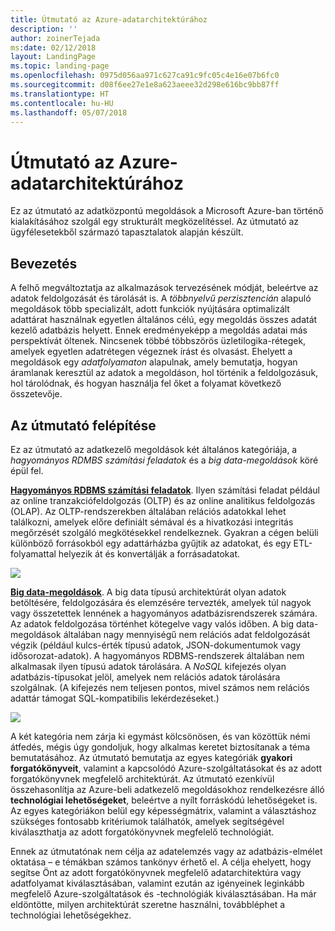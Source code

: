 ```yaml
---
title: Útmutató az Azure-adatarchitektúrához
description: ''
author: zoinerTejada
ms:date: 02/12/2018
layout: LandingPage
ms.topic: landing-page
ms.openlocfilehash: 0975d056aa971c627ca91c9fc05c4e16e07b6fc0
ms.sourcegitcommit: d08f6ee27e1e8a623aeee32d298e616bc9bb87ff
ms.translationtype: HT
ms.contentlocale: hu-HU
ms.lasthandoff: 05/07/2018
---
```

# <a name="azure-data-architecture-guide"></a>Útmutató az Azure-adatarchitektúrához

Ez az útmutató az adatközpontú megoldások a Microsoft Azure-ban történő kialakításához szolgál egy strukturált megközelítéssel. Az útmutató az ügyfélesetekből származó tapasztalatok alapján készült.

## <a name="introduction"></a>Bevezetés

A felhő megváltoztatja az alkalmazások tervezésének módját, beleértve az adatok feldolgozását és tárolását is. A _többnyelvű perzisztencián_ alapuló megoldások több specializált, adott funkciók nyújtására optimalizált adattárat használnak egyetlen általános célú, egy megoldás összes adatát kezelő adatbázis helyett. Ennek eredményeképp a megoldás adatai más perspektívát öltenek. Nincsenek többé többszörös üzletilogika-rétegek, amelyek egyetlen adatrétegen végeznek írást és olvasást. Ehelyett a megoldások egy *adatfolyamaton* alapulnak, amely bemutatja, hogyan áramlanak keresztül az adatok a megoldáson, hol történik a feldolgozásuk, hol tárolódnak, és hogyan használja fel őket a folyamat következő összetevője. 

## <a name="how-this-guide-is-structured"></a>Az útmutató felépítése

Ez az útmutató az adatkezelő megoldások két általános kategóriája, a *hagyományos RDMBS számítási feladatok* és a *big data-megoldások* köré épül fel. 

**[Hagyományos RDBMS számítási feladatok](./relational-data/index.md)**. Ilyen számítási feladat például az online tranzakciófeldolgozás (OLTP) és az online analitikus feldolgozás (OLAP). Az OLTP-rendszerekben általában relációs adatokkal lehet találkozni, amelyek előre definiált sémával és a hivatkozási integritás megőrzését szolgáló megkötésekkel rendelkeznek. Gyakran a cégen belüli különböző forrásokból egy adattárházba gyűjtik az adatokat, és egy ETL-folyamattal helyezik át és konvertálják a forrásadatokat.

![](./images/guide-rdbms.svg)

**[Big data-megoldások](./big-data/index.md)**. A big data típusú architektúrát olyan adatok betöltésére, feldolgozására és elemzésére tervezték, amelyek túl nagyok vagy összetettek lennének a hagyományos adatbázisrendszerek számára. Az adatok feldolgozása történhet kötegelve vagy valós időben. A big data-megoldások általában nagy mennyiségű nem relációs adat feldolgozását végzik (például kulcs-érték típusú adatok, JSON-dokumentumok vagy idősorozat-adatok). A hagyományos RDBMS-rendszerek általában nem alkalmasak ilyen típusú adatok tárolására. A *NoSQL* kifejezés olyan adatbázis-típusokat jelöl, amelyek nem relációs adatok tárolására szolgálnak. (A kifejezés nem teljesen pontos, mivel számos nem relációs adattár támogat SQL-kompatibilis lekérdezéseket.)

![](./images/guide-big-data.svg)

A két kategória nem zárja ki egymást kölcsönösen, és van közöttük némi átfedés, mégis úgy gondoljuk, hogy alkalmas keretet biztosítanak a téma bemutatásához. Az útmutató bemutatja az egyes kategóriák **gyakori forgatókönyveit**, valamint a kapcsolódó Azure-szolgáltatásokat és az adott forgatókönyvnek megfelelő architektúrát. Az útmutató ezenkívül összehasonlítja az Azure-beli adatkezelő megoldásokhoz rendelkezésre álló **technológiai lehetőségeket**, beleértve a nyílt forráskódú lehetőségeket is. Az egyes kategóriákon belül egy képességmátrix, valamint a választáshoz szükséges fontosabb kritériumok találhatók, amelyek segítségével kiválaszthatja az adott forgatókönyvnek megfelelő technológiát. 

Ennek az útmutatónak nem célja az adatelemzés vagy az adatbázis-elmélet oktatása – e témákban számos tankönyv érhető el. A célja ehelyett, hogy segítse Önt az adott forgatókönyvnek megfelelő adatarchitektúra vagy adatfolyamat kiválasztásában, valamint ezután az igényeinek leginkább megfelelő Azure-szolgáltatások és -technológiák kiválasztásában. Ha már eldöntötte, milyen architektúrát szeretne használni, továbbléphet a technológiai lehetőségekhez.
